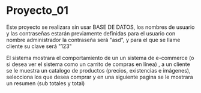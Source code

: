 # Proyecto_01

Este proyecto se realizara sin usar BASE DE DATOS, los nombres de usuario y las contraseñas estarán previamente definidas para el usuario con nombre administrador la contraseña será "asd", y para el que se llame cliente su clave será "123"   

El sistema mostrara el comportamiento de un un sistema de e-commerce (o si desea ver el sistema como un carrito de compras en línea) , a un cliente se le muestra  un catalogo de productos (precios, existencias e imágenes), selecciona los que desea comprar y en una siguiente pagina se le mostrara un resumen (sub totales y total) 
